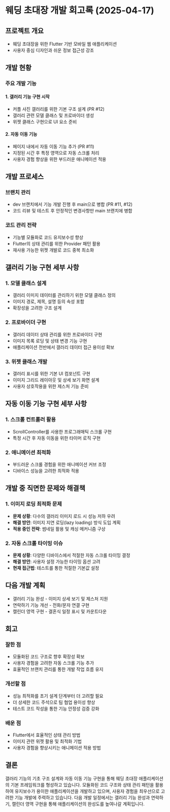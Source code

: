 # 웨딩 초대장 개발 회고록 (2025-04-17)

## 프로젝트 개요

-   웨딩 초대장을 위한 Flutter 기반 모바일 웹 애플리케이션
-   사용자 중심 디자인과 쉬운 정보 접근성 강조

## 개발 현황

### 주요 개발 기능

#### 1. 갤러리 기능 구현 시작

-   커플 사진 갤러리를 위한 기본 구조 설계 (PR #12)
-   갤러리 관련 모델 클래스 및 프로바이더 생성
-   위젯 클래스 구현으로 UI 요소 준비

#### 2. 자동 이동 기능

-   페이지 내에서 자동 이동 기능 추가 (PR #11)
-   지정된 시간 후 특정 영역으로 자동 스크롤 처리
-   사용자 경험 향상을 위한 부드러운 애니메이션 적용

## 개발 프로세스

### 브랜치 관리

-   dev 브랜치에서 기능 개발 진행 후 main으로 병합 (PR #11, #12)
-   코드 리뷰 및 테스트 후 안정적인 변경사항만 main 브랜치에 병합

### 코드 관리 전략

-   기능별 모듈화로 코드 유지보수성 향상
-   Flutter의 상태 관리를 위한 Provider 패턴 활용
-   재사용 가능한 위젯 개발로 코드 중복 최소화

## 갤러리 기능 구현 세부 사항

### 1. 모델 클래스 설계

-   갤러리 이미지 데이터를 관리하기 위한 모델 클래스 정의
-   이미지 경로, 제목, 설명 등의 속성 포함
-   확장성을 고려한 구조 설계

### 2. 프로바이더 구현

-   갤러리 데이터 상태 관리를 위한 프로바이더 구현
-   이미지 목록 로딩 및 상태 변경 기능 구현
-   애플리케이션 전반에서 갤러리 데이터 접근 용이성 확보

### 3. 위젯 클래스 개발

-   갤러리 표시를 위한 기본 UI 컴포넌트 구현
-   이미지 그리드 레이아웃 및 상세 보기 화면 설계
-   사용자 상호작용을 위한 제스처 기능 준비

## 자동 이동 기능 구현 세부 사항

### 1. 스크롤 컨트롤러 활용

-   ScrollController를 사용한 프로그래매틱 스크롤 구현
-   특정 시간 후 자동 이동을 위한 타이머 로직 구현

### 2. 애니메이션 최적화

-   부드러운 스크롤 경험을 위한 애니메이션 커브 조정
-   디바이스 성능을 고려한 최적화 적용

## 개발 중 직면한 문제와 해결책

### 1. 이미지 로딩 최적화 문제

-   **문제 상황**: 다수의 갤러리 이미지 로드 시 성능 저하 우려
-   **해결 방안**: 이미지 지연 로딩(lazy loading) 방식 도입 계획
-   **적용 중인 전략**: 썸네일 활용 및 캐싱 메커니즘 구상

### 2. 자동 스크롤 타이밍 이슈

-   **문제 상황**: 다양한 디바이스에서 적절한 자동 스크롤 타이밍 결정
-   **해결 방안**: 사용자 설정 가능한 타이밍 옵션 고려
-   **현재 접근법**: 테스트를 통한 적절한 기본값 설정

## 다음 개발 계획

-   갤러리 기능 완성 - 이미지 상세 보기 및 제스처 지원
-   연락하기 기능 개선 - 전화/문자 연결 구현
-   캘린더 영역 구현 - 결혼식 일정 표시 및 카운트다운

## 회고

### 잘한 점

-   모듈화된 코드 구조로 향후 확장성 확보
-   사용자 경험을 고려한 자동 스크롤 기능 추가
-   효율적인 브랜치 관리를 통한 개발 작업 흐름 유지

### 개선할 점

-   성능 최적화를 초기 설계 단계부터 더 고려할 필요
-   더 상세한 코드 주석으로 팀 협업 용이성 향상
-   테스트 코드 작성을 통한 기능 안정성 검증 강화

### 배운 점

-   Flutter에서 효율적인 상태 관리 방법
-   이미지 관련 위젯 활용 및 최적화 기법
-   사용자 경험을 향상시키는 애니메이션 적용 방법

## 결론

갤러리 기능의 기초 구조 설계와 자동 이동 기능 구현을 통해 웨딩 초대장 애플리케이션의 기본 프레임워크를 형성하고 있습니다. 모듈화된 코드 구조와 상태 관리 패턴을 활용하여 유지보수가 용이한 애플리케이션을 개발하고 있으며, 사용자 경험을 최우선으로 고려한 기능 개발에 주력하고 있습니다. 다음 개발 일정에서는 갤러리 기능 완성과 연락하기, 캘린더 영역 구현을 통해 애플리케이션의 완성도를 높여나갈 계획입니다.
